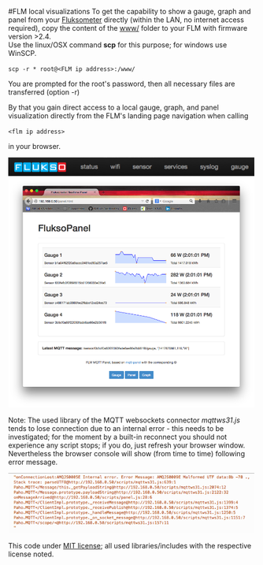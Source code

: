 #FLM local visualizations
To get the capability to show a gauge, graph and panel
from your [Fluksometer](http://flukso.net) directly (within the LAN, no internet access required), copy the content of the [www/](www/) folder to your FLM with firmware version >2.4.<br>
Use the linux/OSX command **scp** for this purpose; for windows use WinSCP.

`scp -r * root@<FLM ip address>:/www/`

You are prompted for the root's password, then all necessary files are transferred (option -r)

By that you gain direct access to a local gauge, graph, and panel visualization directly from the FLM's landing page navigation when calling

`<flm ip address>`

in your browser.

<img src="FLM_navigation.png" width=500px> 

<img src="FLM_local_panel.png" width=500px>

Note: The used library of the MQTT websockets connector *mqttws31.js* tends to lose connection due to an internal error - this needs to be investigated; for the moment by a built-in reconnect you should not experience any script stops; if you do, just refresh your browser window. Nevertheless the browser console will show (from time to time) following error message.

<img src="mqttws31_error.png" width=500px>

This code under [MIT license](LICENSE); all used libraries/includes with the respective license noted. 

